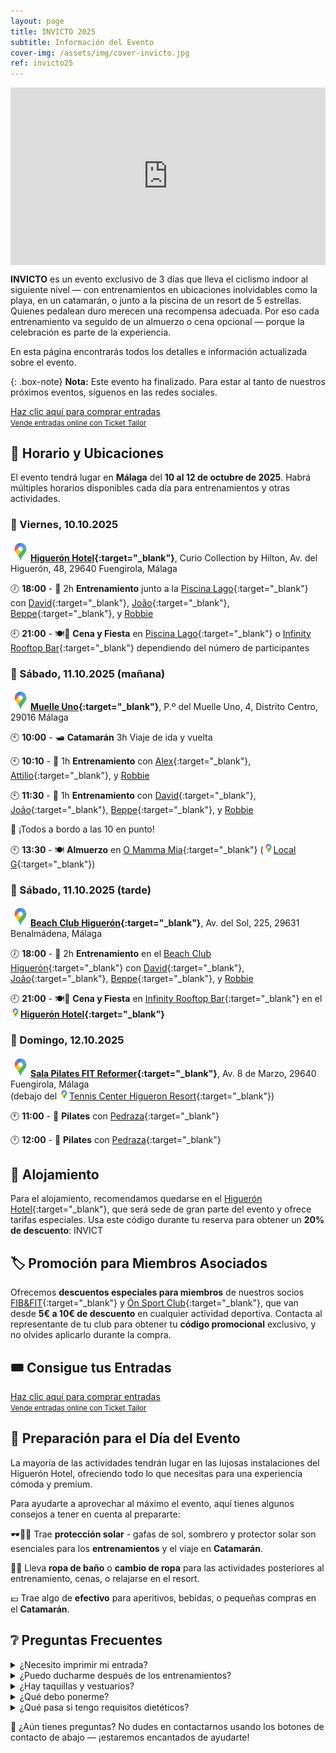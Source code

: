 ```yaml
---
layout: page
title: INVICTO 2025
subtitle: Información del Evento
cover-img: /assets/img/cover-invicto.jpg
ref: invicto25
---
```


<div style="position: relative; padding-bottom: 56.25%; height: 0; overflow: hidden; max-width: 100%;">
  <iframe src="https://www.youtube.com/embed/1keTpFCyxaY" 
          frameborder="0" 
          allow="accelerometer; autoplay; encrypted-media; gyroscope; picture-in-picture" 
          allowfullscreen 
          style="position: absolute; top: 0; left: 0; width: 100%; height: 100%;">
  </iframe>
</div>

**INVICTO** es un evento exclusivo de 3 días que lleva el ciclismo indoor al siguiente nivel — con entrenamientos en ubicaciones inolvidables como la playa, en un catamarán, o junto a la piscina de un resort de 5 estrellas. Quienes pedalean duro merecen una recompensa adecuada. Por eso cada entrenamiento va seguido de un almuerzo o cena opcional — porque la celebración es parte de la experiencia.

En esta página encontrarás todos los detalles e información actualizada sobre el evento.

{: .box-note}
**Nota:** Este evento ha finalizado. Para estar al tanto de nuestros próximos eventos, síguenos en las redes sociales.

<!-- Ticket Tailor: All events (https://app.tickettailor.com/widget-embed-codes) -->
<div class="tt-widget"><div class="tt-widget-fallback"><p><a href="https://www.tickettailor.com/all-tickets/sporti/?ref=website_widget&show_search_filter=true&show_date_filter=true&show_sort=true" target="_blank">Haz clic aquí para comprar entradas</a><br /><small><a href="https://www.tickettailor.com?rf=wdg_252091" class="tt-widget-powered">Vende entradas online con Ticket Tailor</a></small></p></div><script src="https://cdn.tickettailor.com/js/widgets/min/widget.js" data-url="https://www.tickettailor.com/all-tickets/sporti/?ref=website_widget&show_search_filter=true&show_date_filter=true&show_sort=true" data-type="inline" data-inline-minimal="false" data-inline-show-logo="false" data-inline-bg-fill="true" data-inline-inherit-ref-from-url-param="" data-inline-ref="website_widget"></script></div>

## 🧭 Horario y Ubicaciones

El evento tendrá lugar en **Málaga** del **10 al 12 de octubre de 2025**. Habrá múltiples horarios disponibles cada día para entrenamientos y otras actividades.

### 📅 Viernes, 10.10.2025

**[![📍](/assets/img/google-maps-32p.png)Higuerón Hotel](https://maps.app.goo.gl/TFXyG9A6kBvdFKBs7){:target="_blank"}**,
 Curio Collection by Hilton, Av. del Higuerón, 48, 29640 Fuengirola, Málaga

🕖 **18:00** - 🚴 2h **Entrenamiento** junto a la [Piscina Lago](){:target="_blank"} con
 [David](https://www.instagram.com/davidperezaquerreta){:target="_blank"},
 [João](https://www.instagram.com/ptjoaovalente){:target="_blank"},
 [Beppe](https://www.instagram.com/beppemeglio){:target="_blank"}, y
 [Robbie](/p/trainers)

🕘 **21:00** - 🍽️🎉 **Cena y Fiesta** en [Piscina Lago](){:target="_blank"} o [Infinity Rooftop Bar](https://www.instagram.com/infinity_rooftop?igsh=NGdlc3RpNnZ5em5n){:target="_blank"} dependiendo del número de participantes

### 📅 Sábado, 11.10.2025 (mañana)

**[![📍](/assets/img/google-maps-32p.png)Muelle Uno](https://maps.app.goo.gl/PPqABMhNpAQTNfpa9){:target="_blank"}**, P.º del Muelle Uno, 4, Distrito Centro, 29016 Málaga

🕙 **10:00** - 🛥️ **Catamarán** 3h Viaje de ida y vuelta

🕙 **10:10** - 🚴 1h **Entrenamiento** con
 [Alex](https://www.instagram.com/alexfitnesslife){:target="_blank"},
 [Attilio](https://www.instagram.com/attilio.conte){:target="_blank"}, y
 [Robbie](/p/trainers)

🕙 **11:30** - 🚴 1h **Entrenamiento** con
 [David](https://www.instagram.com/davidperezaquerreta){:target="_blank"},
 [João](https://www.instagram.com/ptjoaovalente){:target="_blank"},
 [Beppe](https://www.instagram.com/beppemeglio){:target="_blank"}, y
 [Robbie](/p/trainers)

📢 ¡Todos a bordo a las 10 en punto!

🕙 **13:30** - 🍽️ **Almuerzo** en [O Mamma Mia](https://www.instagram.com/omammamia_malaga?igsh=b3o0c25vdXRiazBm){:target="_blank"} ([![📍](/assets/img/google-maps-16p.png)Local G](https://maps.app.goo.gl/GABkW4wtx6GvBXvTA){:target="_blank"})

### 📅 Sábado, 11.10.2025 (tarde)

**[![📍](/assets/img/google-maps-32p.png)Beach Club Higuerón](https://maps.app.goo.gl/Z57YycML1ffvRcDF9){:target="_blank"}**, Av. del Sol, 225, 29631 Benalmádena, Málaga

🕖 **18:00** - 🚴 2h **Entrenamiento** en el [Beach Club Higuerón](https://thebeachclubhigueron.com/){:target="_blank"} con
 [David](https://www.instagram.com/davidperezaquerreta){:target="_blank"},
 [João](https://www.instagram.com/ptjoaovalente){:target="_blank"},
 [Beppe](https://www.instagram.com/beppemeglio){:target="_blank"}, y
 [Robbie](/p/trainers)

🕘 **21:00** - 🍽️🎉 **Cena y Fiesta** en [Infinity Rooftop Bar](https://www.instagram.com/infinity_rooftop?igsh=NGdlc3RpNnZ5em5n){:target="_blank"} en el **[![📍](/assets/img/google-maps-16p.png)Higuerón Hotel](https://maps.app.goo.gl/TFXyG9A6kBvdFKBs7){:target="_blank"}**

### 📅 Domingo, 12.10.2025

**[![📍](/assets/img/google-maps-32p.png)Sala Pilates FIT Reformer](https://maps.app.goo.gl/6xjDATnaRcxikdyH7){:target="_blank"}**, Av. 8 de Marzo, 29640 Fuengirola, Málaga  
(debajo del [![📍](/assets/img/google-maps-16p.png)Tennis Center Higueron Resort](https://maps.app.goo.gl/x7zyfmfmD8hon7GK9){:target="_blank"})

🕚 **11:00** - 🧘 **Pilates** con [Pedraza](https://www.instagram.com/begopedrazapilates){:target="_blank"}

🕛 **12:00** - 🧘 **Pilates** con [Pedraza](https://www.instagram.com/begopedrazapilates){:target="_blank"}

## 🏨 Alojamiento

Para el alojamiento, recomendamos quedarse en el [Higuerón Hotel](https://www.hilton.com/en/hotels/agprhqq-higueron-hotel-malaga/){:target="_blank"},
que será sede de gran parte del evento y ofrece tarifas especiales. Usa este código durante tu reserva para obtener un **20% de descuento**: INVICT

## 🏷️ Promoción para Miembros Asociados

Ofrecemos **descuentos especiales para miembros** de nuestros socios [FIB&FIT](https://www.fibefit.it/){:target="_blank"} y [Ón Sport Club](https://higueronsportclub.com/es/){:target="_blank"}, que van desde **5€ a 10€ de descuento** en cualquier actividad deportiva. Contacta al representante de tu club para obtener tu **código promocional** exclusivo, y no olvides aplicarlo durante la compra.

## 🎟️ Consigue tus Entradas
<!-- Ticket Tailor: All events (https://app.tickettailor.com/widget-embed-codes) -->
<div class="tt-widget"><div class="tt-widget-fallback"><p><a href="https://www.tickettailor.com/all-tickets/sporti/?ref=website_widget&show_search_filter=true&show_date_filter=true&show_sort=true" target="_blank">Haz clic aquí para comprar entradas</a><br /><small><a href="https://www.tickettailor.com?rf=wdg_252091" class="tt-widget-powered">Vende entradas online con Ticket Tailor</a></small></p></div><script src="https://cdn.tickettailor.com/js/widgets/min/widget.js" data-url="https://www.tickettailor.com/all-tickets/sporti/?ref=website_widget&show_search_filter=true&show_date_filter=true&show_sort=true" data-type="inline" data-inline-minimal="false" data-inline-show-logo="false" data-inline-bg-fill="true" data-inline-inherit-ref-from-url-param="" data-inline-ref="website_widget"></script></div>

## 🎒 Preparación para el Día del Evento

La mayoría de las actividades tendrán lugar en las lujosas instalaciones del Higuerón Hotel, ofreciendo todo lo que necesitas para una experiencia cómoda y premium.

Para ayudarte a aprovechar al máximo el evento, aquí tienes algunos consejos a tener en cuenta al prepararte:

🕶️🧢🧴 Trae **protección solar** - gafas de sol, sombrero y protector solar son esenciales para los **entrenamientos** y el viaje en **Catamarán**.

👙👗 Lleva **ropa de baño** o **cambio de ropa** para las actividades posteriores al entrenamiento, cenas, o relajarse en el resort.

💶 Trae algo de **efectivo** para aperitivos, bebidas, o pequeñas compras en el **Catamarán**.

## ❔ Preguntas Frecuentes

<details>
  <summary>¿Necesito imprimir mi entrada?</summary>
  No necesitas imprimirla a menos que lo prefieras. Podemos escanear tu entrada directamente desde tu teléfono — solo asegúrate de que el código QR sea visible, ya sea en tu email o como captura de pantalla. También soportamos Apple Wallet Passes.<br>
  <br>
</details>
<details>
  <summary>¿Puedo ducharme después de los entrenamientos?</summary>
  Hay duchas en el Higuerón Hotel y Beach Club pero no en el Catamarán. Sin embargo, hay aseos públicos en Muelle Uno donde puedes refrescarte.<br>
  <br>
</details>
<details>
  <summary>¿Hay taquillas y vestuarios?</summary>
  Hay vestuarios y taquillas en el Higuerón Hotel tanto para huéspedes internos como externos, que también pueden usarse al asistir a eventos en el Beach Club. El Catamarán, sin embargo, no tiene vestuarios.<br>
  <br>
</details>
<details>
  <summary>¿Qué debo ponerme?</summary>
  Recomendamos ropa deportiva para los entrenamientos, y algo cómodo o casual de resort para las comidas y eventos posteriores al entrenamiento. Puedes querer traer ropa de baño para la experiencia del Beach Club.<br>
  <br>
</details>
<details>
  <summary>¿Qué pasa si tengo requisitos dietéticos?</summary>
  ¡Haremos nuestro mejor esfuerzo para acomodarte! Por favor contáctanos con anticipación para informarnos de cualquier alergia o preferencia dietética, especialmente si planeas asistir a los almuerzos o cenas.<br>
  <br>
</details>

💬 ¿Aún tienes preguntas? No dudes en contactarnos usando los botones de contacto de abajo — ¡estaremos encantados de ayudarte!